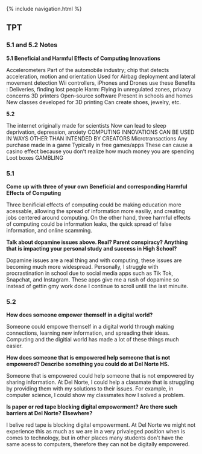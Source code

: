 {% include navigation.html %}

## TPT
### 5.1 and 5.2 Notes

**5.1 Beneficial and Harmful Effects of Computing Innovations**

Accelerometers
Part of the automobile industry; chip that detects acceleration, motion and orientation
Used for Airbag deployment and lateral movement detection
Wii controllers, iPhones and Drones use these
Benefits : Deliveries, finding lost people
Harm: Flying in unregulated zones, privacy concerns
3D printers
Open-source software
Present in schools and homes
New classes developed for 3D printing
Can create shoes, jewelry, etc.

**5.2**

The internet originally made for scientists
Now can lead to sleep deprivation, depression, anxiety
COMPUTING INNOVATIONS CAN BE USED IN WAYS OTHER THAN INTENDED BY CREATORS
Microtransactions
Any purchase made in a game
Typically in free games/apps
These can cause a casino effect because you don’t realize how much money you are spending
Loot boxes GAMBLING


### 5.1
**Come up with three of your own Beneficial and corresponding Harmful Effects of Computing**

Three benificial effects of computing could be making education more acessable, allowing the spread of information more easiliy, and creating jobs centered around computing. On the other hand, three harmful effects of computing could be information leaks, the quick spread of false information, and online scamming. 

**Talk about dopamine issues above. Real? Parent conspiracy? Anything that is impacting your personal study and success in High School?**

Dopamine issues are a real thing and with computing, these issues are becoming much more widespread. Personally, I struggle with procrastination in school due to social media apps such as Tik Tok, Snapchat, and Instagram. These apps give me a rush of dopamine so instead of gettin gmy work done I continue to scroll untill the last minuite. 

### 5.2
**How does someone empower themself in a digital world?**

Someone could empowe themself in a digital world through making connections, learning new information, and spreading their ideas. Computing and the digitial world has made a lot of these things much easier. 

**How does someone that is empowered help someone that is not empowered? Describe something you could do at Del Norte HS.**

Someone that is empowered could help someone that is not empowered by sharing information. At Del Norte, I could help a classmate that is struggling by providing them with my solutions to their issues. For example, in computer science, I could show my classmates how I solved a problem.

**Is paper or red tape blocking digital empowerment? Are there such barriers at Del Norte? Elsewhere?**

I belive red tape is blocking digital empowerment. At Del Norte we might not experience this as much as we are in a very privaleged position when is comes to technology, but in other places many students don't have the same acess to computers, therefore they can not be digitally empowered.

